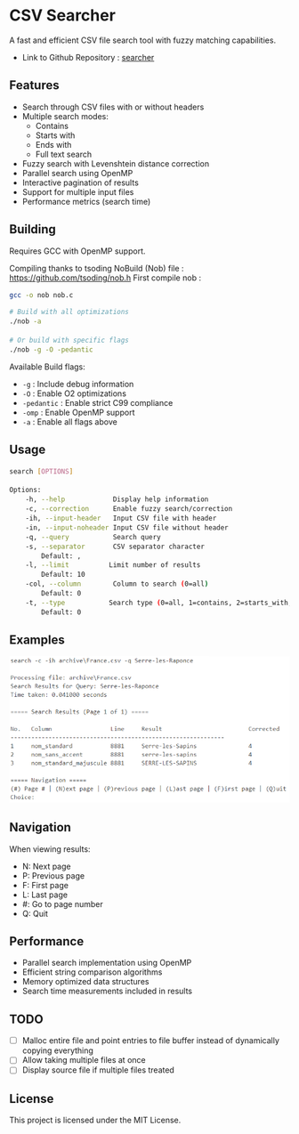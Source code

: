 # CSV Searcher

A fast and efficient CSV file search tool with fuzzy matching capabilities.
- Link to Github Repository : [searcher](https://github.com/AntoinePerrin25/searcher)

## Features

- Search through CSV files with or without headers
- Multiple search modes:
  - Contains
  - Starts with
  - Ends with 
  - Full text search
- Fuzzy search with Levenshtein distance correction
- Parallel search using OpenMP
- Interactive pagination of results
- Support for multiple input files
- Performance metrics (search time)

## Building

Requires GCC with OpenMP support.

Compiling thanks to tsoding NoBuild (Nob) file : https://github.com/tsoding/nob.h
First compile nob :

```bash
gcc -o nob nob.c
```

```bash
# Build with all optimizations
./nob -a

# Or build with specific flags
./nob -g -O -pedantic
```

Available Build flags:
- `-g`        : Include debug information
- `-O`        : Enable O2 optimizations
- `-pedantic` : Enable strict C99 compliance
- `-omp`      : Enable OpenMP support 
- `-a`        : Enable all flags above

## Usage

```bash
search [OPTIONS] 

Options:
    -h, --help            Display help information
    -c, --correction      Enable fuzzy search/correction
    -ih, --input-header   Input CSV file with header
    -in, --input-noheader Input CSV file without header
    -q, --query           Search query
    -s, --separator       CSV separator character
        Default: ,
    -l, --limit          Limit number of results
        Default: 10
    -col, --column        Column to search (0=all)
        Default: 0
    -t, --type           Search type (0=all, 1=contains, 2=starts_with, 3=ends_with)
        Default: 0
```

## Examples

![Light](../../portfolio/img/result_light.png)

## Navigation

When viewing results:
- N: Next page
- P: Previous page
- F: First page
- L: Last page
- #: Go to page number
- Q: Quit

## Performance

- Parallel search implementation using OpenMP
- Efficient string comparison algorithms
- Memory optimized data structures
- Search time measurements included in results

## TODO


- [ ] Malloc entire file and point entries to file buffer instead of dynamically copying everything
- [ ] Allow taking multiple files at once
- [ ] Display source file if multiple files treated

## License

This project is licensed under the MIT License.
